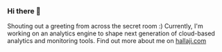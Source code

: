 ### Hi there 👋

Shouting out a greeting from across the secret room :) Currently, I'm working on an analytics engine to shape next generation of cloud-based analytics and monitoring tools. Find out more about me on [hallaji.com](https://hallaji.com)

<!--
**hallaji/hallaji** is a ✨ _special_ ✨ repository because its `README.md` (this file) appears on your GitHub profile.

Here are some ideas to get you started:

- 🔭 I’m currently working on ...
- 🌱 I’m currently learning ...
- 👯 I’m looking to collaborate on ...
- 🤔 I’m looking for help with ...
- 💬 Ask me about ...
- 📫 How to reach me: ...
- 😄 Pronouns: ...
- ⚡ Fun fact: ...
-->
